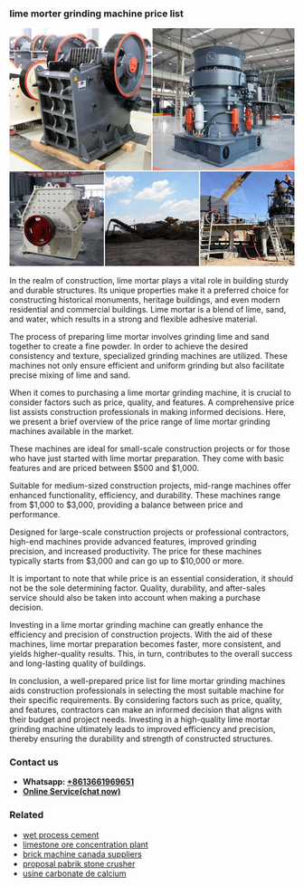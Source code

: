 <h3>lime morter grinding machine price list</h3><img src='1704856718.jpg' alt=''><p>In the realm of construction, lime mortar plays a vital role in building sturdy and durable structures. Its unique properties make it a preferred choice for constructing historical monuments, heritage buildings, and even modern residential and commercial buildings. Lime mortar is a blend of lime, sand, and water, which results in a strong and flexible adhesive material.</p><p>The process of preparing lime mortar involves grinding lime and sand together to create a fine powder. In order to achieve the desired consistency and texture, specialized grinding machines are utilized. These machines not only ensure efficient and uniform grinding but also facilitate precise mixing of lime and sand.</p><p>When it comes to purchasing a lime mortar grinding machine, it is crucial to consider factors such as price, quality, and features. A comprehensive price list assists construction professionals in making informed decisions. Here, we present a brief overview of the price range of lime mortar grinding machines available in the market.</p><p>These machines are ideal for small-scale construction projects or for those who have just started with lime mortar preparation. They come with basic features and are priced between $500 and $1,000.</p><p>Suitable for medium-sized construction projects, mid-range machines offer enhanced functionality, efficiency, and durability. These machines range from $1,000 to $3,000, providing a balance between price and performance.</p><p>Designed for large-scale construction projects or professional contractors, high-end machines provide advanced features, improved grinding precision, and increased productivity. The price for these machines typically starts from $3,000 and can go up to $10,000 or more.</p><p>It is important to note that while price is an essential consideration, it should not be the sole determining factor. Quality, durability, and after-sales service should also be taken into account when making a purchase decision.</p><p>Investing in a lime mortar grinding machine can greatly enhance the efficiency and precision of construction projects. With the aid of these machines, lime mortar preparation becomes faster, more consistent, and yields higher-quality results. This, in turn, contributes to the overall success and long-lasting quality of buildings.</p><p>In conclusion, a well-prepared price list for lime mortar grinding machines aids construction professionals in selecting the most suitable machine for their specific requirements. By considering factors such as price, quality, and features, contractors can make an informed decision that aligns with their budget and project needs. Investing in a high-quality lime mortar grinding machine ultimately leads to improved efficiency and precision, thereby ensuring the durability and strength of constructed structures.</p><h3>Contact us</h3><ul><li><strong>Whatsapp:&nbsp;<a href="https://wa.me/8613661969651">+8613661969651</a></strong></li><li><a href="https://swt.shibang-china.com/?git&amp;zhl&amp;lime morter grinding machine price list"><strong>Online Service(chat now)</strong></a></li></ul><h3>Related</h3><ul><li><a href='wet process cement.md'>wet process cement</a></li><li><a href='limestone ore concentration plant.md'>limestone ore concentration plant</a></li><li><a href='brick machine canada suppliers.md'>brick machine canada suppliers</a></li><li><a href='proposal pabrik stone crusher.md'>proposal pabrik stone crusher</a></li><li><a href='usine carbonate de calcium.md'>usine carbonate de calcium</a></li></ul>